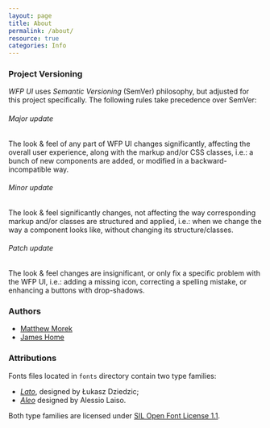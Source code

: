 ```yaml
---
layout: page
title: About
permalink: /about/
resource: true
categories: Info
---
```


### Project Versioning
_WFP UI_ uses _Semantic Versioning_ (SemVer) philosophy, but adjusted for this project specifically. The following rules take precedence over SemVer:

###### Major update
The look & feel of any part of WFP UI changes significantly, affecting the overall user experience, along with the markup and/or CSS classes, i.e.: a bunch of new components are added, or modified in a backward-incompatible way.

###### Minor update
The look & feel significantly changes, not affecting the way corresponding markup and/or classes are structured and applied, i.e.: when we change the way a component looks like, without changing its structure/classes.

###### Patch update
The look & feel changes are insignificant, or only fix a specific problem with the WFP UI, i.e.: adding a missing icon, correcting a spelling mistake, or enhancing a buttons with drop-shadows.

### Authors
- [Matthew Morek](https://github.com/matthewmorek)
- [James Home](https://github.com/jrah)

### Attributions

Fonts files located in `fonts` directory contain two type families:

- [*Lato*](https://www.google.com/fonts/specimen/Lato), designed by Łukasz Dziedzic;
- [*Aleo*](http://www.fontfabric.com/aleo-free-font/) designed by Alessio Laiso.

Both type families are licensed under [SIL Open Font License 1.1](http://scripts.sil.org/OFL).
